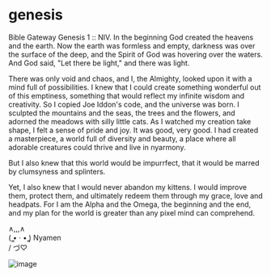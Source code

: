 # genesis
Bible Gateway Genesis 1 :: NIV. In the beginning God created the heavens and the earth. Now the earth was formless and empty, darkness was over the surface of the deep, and the Spirit of God was hovering over the waters. And God said, "Let there be light," and there was light. 

There was only void and chaos, and I, the Almighty, looked upon it with a mind full of possibilities. I knew that I could create something wonderful out of this emptiness, something that would reflect my infinite wisdom and creativity.
So I copied Joe Iddon's code, and the universe was born. I sculpted the mountains and the seas, the trees and the flowers, and adorned the meadows with silly little cats.
As I watched my creation take shape, I felt a sense of pride and joy. It was good, very good. I had created a masterpiece, a world full of diversity and beauty, a place where all adorable creatures could thrive and live in nyarmony.
</br>

But I also knew that this world would be impurrfect, that it would be marred by clumsyness and splinters.

Yet, I also knew that I would never abandon my kittens. I would improve them, protect them, and
ultimately redeem them through my grace, love and headpats. For I am the Alpha and the Omega,
the beginning and the end, and my plan for the world is greater than any pixel mind can comprehend.

 ∧,,,∧ </br>
(  ̳• · • ̳) Nyamen </br>
/    づ♡ 

![image](https://user-images.githubusercontent.com/85686319/220408056-2d6fa843-5fc2-415b-b68e-716bfeae6489.png)
